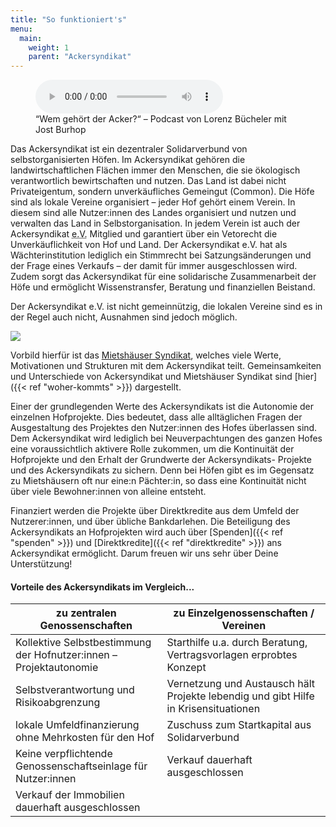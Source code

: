 ```yaml
---
title: "So funktioniert's"
menu:
  main:
    weight: 1
    parent: "Ackersyndikat"
---
```


<figure>
<audio controls>
  <source src="./201216_Podcast_Lorenz_Jost_Ackersyndikat.mp3">
</audio>
<figcaption>
“Wem gehört der Acker?“ – Podcast von Lorenz Bücheler mit Jost Burhop
</figcaption>
</figure>

Das Ackersyndikat ist ein dezentraler Solidarverbund von selbstorganisierten Höfen. Im Ackersyndikat gehören die landwirtschaftlichen Flächen immer den Menschen, die sie ökologisch verantwortlich bewirtschaften und nutzen. Das Land ist dabei nicht Privateigentum, sondern unverkäufliches Gemeingut (Common). Die Höfe sind als lokale Vereine organisiert – jeder Hof gehört einem Verein. In diesem sind alle Nutzer:innen des Landes organisiert und nutzen und verwalten das Land in Selbstorganisation. In jedem Verein ist auch der Ackersyndikat <abbr title="eingetragener Verein">e.V.</abbr> Mitglied und garantiert über ein Vetorecht die Unverkäuflichkeit von Hof und Land. Der Ackersyndikat e.V. hat als Wächterinstitution lediglich ein Stimmrecht bei Satzungsänderungen und der Frage eines Verkaufs – der damit für immer ausgeschlossen wird. Zudem sorgt das Ackersyndikat für eine solidarische Zusammenarbeit der Höfe und ermöglicht Wissenstransfer, Beratung und finanziellen Beistand.

Der Ackersyndikat e.V. ist nicht gemeinnützig, die lokalen Vereine sind es in der Regel auch nicht, Ausnahmen sind jedoch möglich.

<img src="Strukturgrafik_Vereinslösung.svg" class="svg">

Vorbild hierfür ist das [Mietshäuser Syndikat](https://syndikat.org), welches viele Werte, Motivationen und Strukturen mit dem Ackersyndikat teilt. Gemeinsamkeiten und Unterschiede von Ackersyndikat und Mietshäuser Syndikat sind [hier]({{< ref "woher-kommts" >}}) dargestellt.

Einer der grundlegenden Werte des Ackersyndikats ist die Autonomie der einzelnen Hofprojekte. Dies bedeutet, dass alle alltäglichen Fragen der Ausgestaltung des Projektes den Nutzer:innen des Hofes überlassen sind. Dem Ackersyndikat wird lediglich bei Neuverpachtungen des ganzen Hofes eine voraussichtlich aktivere Rolle zukommen, um die Kontinuität der Hofprojekte und den Erhalt der Grundwerte der Ackersyndikats- Projekte und des Ackersyndikats zu sichern. Denn bei Höfen gibt es im Gegensatz zu Mietshäusern oft nur eine:n Pächter:in, so dass eine Kontinuität nicht über viele Bewohner:innen von alleine entsteht.

Finanziert werden die Projekte über Direktkredite aus dem Umfeld der Nutzerer:innen, und über übliche Bankdarlehen. Die Beteiligung des Ackersyndikats an Hofprojekten wird auch über [Spenden]({{< ref "spenden" >}}) und [Direktkredite]({{< ref "direktkredite" >}}) ans Ackersyndikat ermöglicht. Darum freuen wir uns sehr über Deine Unterstützung!

#### Vorteile des Ackersyndikats im Vergleich...

| zu zentralen Genossenschaften                                       | zu Einzelgenossenschaften / Vereinen                                                |
| ------------------------------------------------------------------- | ----------------------------------------------------------------------------------- |
| Kollektive Selbstbestimmung der Hofnutzer:innen – Projektautonomie | Starthilfe u.a. durch Beratung, Vertragsvorlagen erprobtes Konzept                  |
| Selbstverantwortung und Risikoabgrenzung                            | Vernetzung und Austausch hält Projekte lebendig und gibt Hilfe in Krisensituationen |
| lokale Umfeldfinanzierung ohne Mehrkosten für den Hof               | Zuschuss zum Startkapital aus Solidarverbund                                        |
| Keine verpflichtende Genossenschaftseinlage für Nutzer:innen       | Verkauf dauerhaft ausgeschlossen                                                    |
| Verkauf der Immobilien dauerhaft ausgeschlossen                     |                                                                                     |
